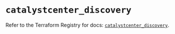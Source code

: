# `catalystcenter_discovery`

Refer to the Terraform Registry for docs: [`catalystcenter_discovery`](https://registry.terraform.io/providers/ciscodevnet/catalystcenter/0.4.0/docs/resources/discovery).
